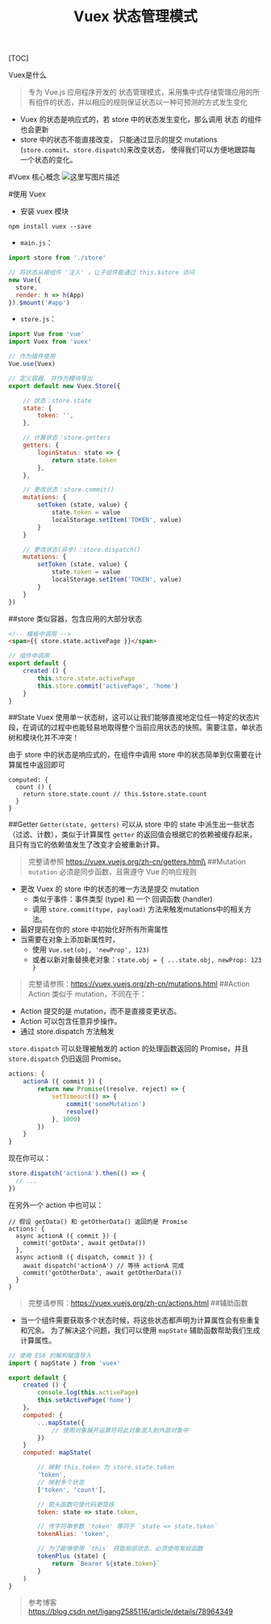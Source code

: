 ﻿---
title: Vuex 状态管理模式
---
[TOC]

Vuex是什么
>专为 Vue.js 应用程序开发的 状态管理模式，采用集中式存储管理应用的所有组件的状态，并以相应的规则保证状态以一种可预测的方式发生变化

- Vuex 的状态是响应式的，若 store 中的状态发生变化，那么调用 状态 的组件也会更新
- store 中的状态不能直接改变，
只能通过显示的提交 mutations (`store.commit`、`store.dispatch`)来改变状态，
使得我们可以方便地跟踪每一个状态的变化。

#Vuex 核心概念
![这里写图片描述](https://img-blog.csdn.net/20180729114834602)

#使用 Vuex
- 安装 vuex 模块
```
npm install vuex --save
```

- `main.js`：
``` javascript
import store from './store'

// 将状态从根组件 '注入' ，让子组件能通过 this.$store 访问
new Vue({
  store,
  render: h => h(App)
}).$mount('#app')
```
- `store.js`：
``` javascript
import Vue from 'vue'
import Vuex from 'vuex'

// 作为插件使用
Vue.use(Vuex)

// 定义容器, 并作为模块导出
export default new Vuex.Store({

	// 状态：store.state
	state: {
	    token: '',
	},

	// 计算状态：store.getters
	getters: {
		loginStatus: state => {
			return state.token
		},
	},

	// 更改状态：store.commit()
	mutations: {
		setToken (state, value) {
			state.token = value
			localStorage.setItem('TOKEN', value)
	    }
	}

	// 更改状态(异步)：store.dispatch()
	mutations: {
		setToken (state, value) {
			state.token = value
			localStorage.setItem('TOKEN', value)
	    }
	}
})
```

##store
类似容器，包含应用的大部分状态
```html
<!-- 模板中调用 -->
<span>{{ store.state.activePage }}</span>
```
``` javascript
// 组件中调用
export default {
	created () {
		this.store.state.activePage
		this.store.commit('activePage', 'home')
	}
}
```
##State
Vuex 使用单一状态树，这可以让我们能够直接地定位任一特定的状态片段，在调试的过程中也能轻易地取得整个当前应用状态的快照。需要注意，单状态树和模块化并不冲突！

由于 store 中的状态是响应式的，在组件中调用 store 中的状态简单到仅需要在计算属性中返回即可
```
computed: {
  count () {
    return store.state.count // this.$store.state.count
  }
}
```
##Getter
`Getter(state, getters)` 可以从 store 中的 state 中派生出一些状态（过滤、计数），类似于计算属性
`getter` 的返回值会根据它的依赖被缓存起来，且只有当它的依赖值发生了改变才会被重新计算。
>完整请参照 https://vuex.vuejs.org/zh-cn/getters.html\
##Mutation
`mutation` 必须是同步函数，且需遵守 Vue 的响应规则

- 更改 Vuex 的 store 中的状态的唯一方法是提交 mutation
	-  类似于事件：事件类型 (type) 和 一个 回调函数 (handler)
	- 调用 `store.commit(type, payload)` 方法来触发mutations中的相关方法。
- 最好提前在你的 store 中初始化好所有所需属性
- 当需要在对象上添加新属性时，
	- 使用 `Vue.set(obj, 'newProp', 123)`
	- 或者以新对象替换老对象：`state.obj = { ...state.obj, newProp: 123 }`
>完整请参照：https://vuex.vuejs.org/zh-cn/mutations.html
##Action
Action 类似于 mutation，不同在于：

- Action 提交的是 mutation，而不是直接变更状态。
- Action 可以包含任意异步操作。
- 通过 store.dispatch 方法触发

`store.dispatch` 可以处理被触发的 action 的处理函数返回的 Promise，并且 `store.dispatch` 仍旧返回 Promise。
``` javascript
actions: {
	actionA ({ commit }) {
		return new Promise((resolve, reject) => {
			setTimeout(() => {
				commit('someMutation')
				resolve()
			}, 1000)
		})
	}
}
```
现在你可以：
``` javascript
store.dispatch('actionA').then(() => {
  // ...
})
```
在另外一个 action 中也可以：
```
// 假设 getData() 和 getOtherData() 返回的是 Promise
actions: {
  async actionA ({ commit }) {
    commit('gotData', await getData())
  },
  async actionB ({ dispatch, commit }) {
    await dispatch('actionA') // 等待 actionA 完成
    commit('gotOtherData', await getOtherData())
  }
}
```
>完整请参照：https://vuex.vuejs.org/zh-cn/actions.html
##辅助函数
- 当一个组件需要获取多个状态时候，将这些状态都声明为计算属性会有些重复和冗余。
为了解决这个问题，我们可以使用 `mapState` 辅助函数帮助我们生成计算属性。
``` javascript
// 使用 ES6 的解构赋值导入
import { mapState } from 'vuex'

export default {
	created () {
		console.log(this.activePage)
		this.setActivePage('home')
	}，
	computed: {
		...mapState({
			// 使用对象展开运算符将此对象混入到外部对象中
		})
	}
	computed: mapState(

		// 映射 this.token 为 store.state.token
		'token',
		// 映射多个状态
		['token', 'count'],

		// 箭头函数可使代码更简练
		token: state => state.token,

		// 传字符串参数 'token' 等同于 `state => state.token`
		tokenAlias: 'token',

		// 为了能够使用 `this` 获取局部状态，必须使用常规函数
		tokenPlus (state) {
			return `Bearer ${state.token}`
		}
	)
}
```
>参考博客
>https://blog.csdn.net/ligang2585116/article/details/78964349
